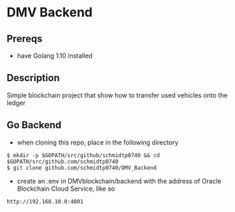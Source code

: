 # DMV Backend

## Prereqs
 - have Golang 1.10 installed

## Description
Simple blockchain project that show how to transfer used vehicles onto the ledger

## Go Backend
- when cloning this repo, place in the following directory
``` 
$ mkdir -p $GOPATH/src/github/schmidtp0740 && cd $GOPATH/src/github.com/schmidtp0740
$ git clone github.com/schmidtp0740/DMV_Backend
```

- create an .env in DMVblockchain/backend with the address of Oracle Blockchain Cloud Service, like so
```
http://192.168.10.0:4001
```